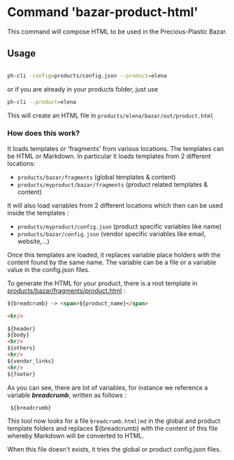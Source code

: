 # Command 'bazar-product-html'

This command will compose HTML to be used in the Precious-Plastic Bazar.


## Usage
```sh

ph-cli -config=products/config.json --product=elena

```
or if you are already in your products folder, just use

```sh
ph-cli --product=elena
```



This will create an HTML file in ```products/elena/bazar/out/product.html```

### How does this work?

It loads templates or 'fragments' from various locations.
The templates can be HTML or Markdown. In particular it loads
templates from 2 different locations:

- ```products/bazar/fragments``` (global templates & content)
- ```products/myproduct/bazar/fragments``` (product related templates & content)

It will also load variables from 2 different locations which then can be used inside the templates :

- ```products/myproduct/config.json``` (product specific variables like name)
- ```products/bazar/config.json``` (vendor specific variables like email, website,...)


Once this templates are loaded, it replaces variable place holders with the content found by the same name. The variable can be a file or a variable value in the config.json files.

To generate the HTML for your product, there is a root template in [products/bazar/fragments/product.html]() :

```html
${breadcrumb} -> <span>${product_name}</span>

<hr/>

${header}
${body}
<hr/>
${others}
<hr/>
${vendor_links}
<hr/>
${footer}
```

As you can see, there are lot of variables, for instance we 
reference a variable ***breadcrumb***, written as follows :

```html
 ${breadcrumb}
```

This tool now looks for a file ```breadcrumb.html|md``` in the global and product template folders and replaces ${breadcrumb} with the content of this file whereby Markdown will be converted to HTML.

When this file doesn't exists, it tries the global or product config.json files.
